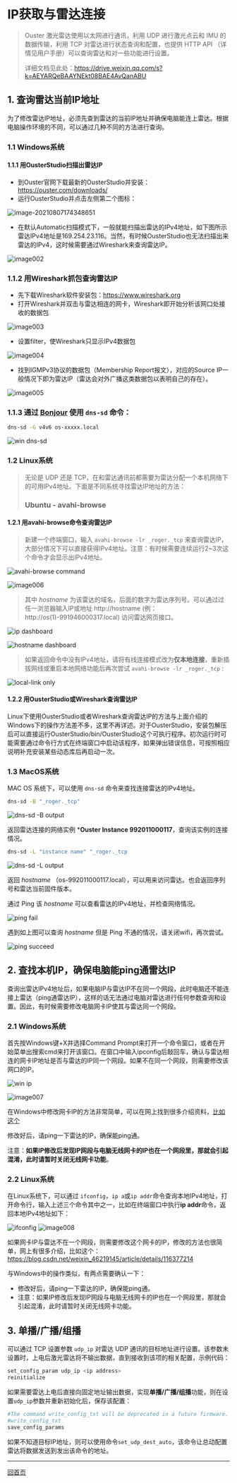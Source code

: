 # IP获取与雷达连接

> Ouster 激光雷达使用以太网进行通讯，利用 UDP 进行激光点云和 IMU 的数据传输，利用 TCP 对雷达进行状态查询和配置，也提供 HTTP API （详情见用户手册）可以查询雷达和对一些功能进行设置。
>
> 详细文档见此处：https://drive.weixin.qq.com/s?k=AEYARQeBAAYNEkt08BAE4AvQanABU

## 1. 查询雷达当前IP地址

为了修改雷达IP地址，必须先查到雷达的当前IP地址并确保电脑能连上雷达。根据电脑操作环境的不同，可以通过几种不同的方法进行查询。

### 1.1   Windows系统

#### 1.1.1   用OusterStudio扫描出雷达IP

- 到Ouster官网下载最新的OusterStudio并安装：https://ouster.com/downloads/
- 运行OusterStudio并点击左侧第二个图标：

![image-20210807174348651](NetworkIP.assets/image001.png)                               

- 在默认Automatic扫描模式下，一般就能扫描出雷达的IPv4地址，如下图所示雷达IPv4地址是169.254.23.116。当然，有时候OusterStudio也无法扫描出来雷达的IPv4，这时候需要通过Wireshark来查询雷达IP。

![image002](NetworkIP.assets/image002.png) 

### 1.1.2   用Wireshark抓包查询雷达IP

- 先下载Wireshark软件安装包：https://www.wireshark.org
- 打开Wireshark并双击与雷达相连的网卡，Wireshark即开始分析该网口处接收的数据包

![image003](NetworkIP.assets/image003.png) 

- 设置filter，使Wireshark只显示IPv4数据包

 ![image004](NetworkIP.assets/image004.png)

- 找到IGMPv3协议的数据包（Membership Report报文），对应的Source IP一般情况下即为雷达IP（雷达会对外广播这类数据包以表明自己的存在）。

![image005](NetworkIP.assets/image005.png)

### 1.1.3 通过 [**Bonjour**](https://eyun.baidu.com/s/3kWjPGSB) 使用 `dns-sd` 命令：

```bash
dns-sd -G v4v6 os-xxxxx.local
```

![win dns-sd](imgs/win_dns-sd.png)

### 1.2   Linux系统

> 无论是 UDP 还是 TCP，在和雷达通讯前都需要为雷达分配一个本机网络下的可用IPv4地址。下面是不同系统寻找雷达IP地址的方法：
>
> ### Ubuntu - avahi-browse

#### 1.2.1   用avahi-browse命令查询雷达IP

> 新建一个终端窗口，输入 `avahi-browse -lr _roger._tcp` 来查询雷达IP，大部分情况下可以直接获得IPv4地址。注意：有时候需要连续运行2~3次这个命令才会显示出IPv4地址。

![avahi-browse command](imgs/avahi-browse.png)

![image006](NetworkIP.assets/image006.png)

> 其中 *hostname* 为该雷达的域名，后面的数字为雷达序列号。可以通过过任一浏览器输入IP或地址 http://hostname (例：http://os(1)-991946000317.local) 访问雷达网页接口。

![ip dashboard](imgs/Dashboardwithhostname.png)

![hostname dashboard](imgs/dashboard.png)

> 如果返回命令中没有IPv4地址，请将有线连接模式改为**仅本地连接**，重新插拔网线或重启本地网络功能后再次尝试 `avahi-browse -lr _roger._tcp` :
>

![local-link only](imgs/link-local-only.png)



#### 1.2.2   用OusterStudio或Wireshark查询雷达IP

Linux下使用OusterStudio或者Wireshark查询雷达IP的方法与上面介绍的Windows下的操作方法差不多，这里不再详述。对于OusterStudio，安装包解压后可以直接运行OusterStudio/bin/OusterStudio这个可执行程序。初次运行时可能需要通过命令行方式在终端窗口中启动该程序，如果弹出错误信息，可按照相应说明补充安装某些动态库后再启动一次。

### 1.3   MacOS系统

MAC OS 系统下，可以使用 `dns-sd` 命令来查找连接雷达的IPv4地址。

```bash
dns-sd -B "_roger._tcp"
```

![dns-sd -B output](imgs/dns-sd-B.png)

返回雷达连接的网络实例 ***Ouster Instance 992011000117**，查询该实例的连接情况。

```bash
dns-sd -L "instance name" "_roger._tcp
```

![dns-sd -L output](imgs/dns-sd-L.png)

返回 *hostname* （os-992011000117.local），可以用来访问雷达。也会返回序列号和雷达当前固件版本。

通过 Ping 该 *hostname* 可以查看雷达的IPv4地址，并检查网络情况。

![ping fail](imgs/ping_fail.png)

遇到如上图可以查询 *hostname* 但是 Ping 不通的情况，请关闭wifi，再次尝试。

![ping succeed](imgs/ping_work.png)

## 2. 查找本机IP，确保电脑能ping通雷达IP

查询出雷达IPv4地址后，如果电脑IP与雷达IP不在同一个网段，此时电脑还不能连接上雷达（ping通雷达IP），这样的话无法通过电脑对雷达进行任何参数查询和设置。因此，有时候需要修改电脑网卡IP使其与雷达同一个网段。

### 2.1   Windows系统

首先按Windows键+X并选择Command Prompt来打开一个命令窗口，或者在开始菜单出搜索cmd来打开该窗口。在窗口中输入ipconfig后敲回车，确认与雷达相连的网卡IP地址是否与雷达的IP同一个网段。如果不在同一个网段，则需要修改该网口的IP。

![win ip](imgs/win_ipconfig.png)

![image007](NetworkIP.assets/image007.png)

在Windows中修改网卡IP的方法非常简单，可以在网上找到很多介绍资料，[比如这个](http://www.xitongcheng.com/jiaocheng/win10_article_47642.html)

修改好后，请ping一下雷达的IP，确保能ping通。

注意：**如果IP修改后发现IP网段与电脑无线网卡的IP也在一个网段里，那就会引起混淆，此时请暂时关闭无线网卡功能**。

### 2.2   Linux系统

在Linux系统下，可以通过 `ifconfig`，`ip a`或`ip addr`命令查询本地IPv4地址，打开命令行，输入上述三个命令其中之一，比如在终端窗口中执行**ip addr**命令，返回本地IPv4地址如下：

![ifconfig](imgs/ip_addr.png) ![image008](NetworkIP.assets/image008.png)

如果网卡IP与雷达不在一个网段，则需要修改这个网卡的IP，修改的方法也很简单，网上有很多介绍，比如这个：https://blog.csdn.net/weixin_46219145/article/details/116377214

与Windows中的操作类似，有两点需要确认一下：

- 修改好后，请ping一下雷达的IP，确保能ping通。
- 注意：如果IP修改后发现IP网段与电脑无线网卡的IP也在一个网段里，那就会引起混淆，此时请暂时关闭无线网卡功能。

 

## 3. 单播/广播/组播

可以通过 TCP 设置参数 `udp_ip` 对雷达 UDP 通讯的目标地址进行设置。该参数未设置时，上电后激光雷达将不输出数据，直到接收到该项的相关配置，示例代码：

```bash
set_config_param udp_ip <ip address>
reinitialize
```

如果需要雷达上电后直接向固定地址输出数据，实现**单播/广播/组播**功能，则在设置`udp_ip`参数并重新初始化后，保存该配置：

```bash
#The command write_config_txt will be deprecated in a future firmware. The command save_config_params provides the same response.
#write_config_txt  
save_config_params
```

如果不知道目标IP地址，则可以使用命令`set_udp_dest_auto`，该命令让总动配置雷达将数据发送到发出该命令的地址。

---

[回首页](README)